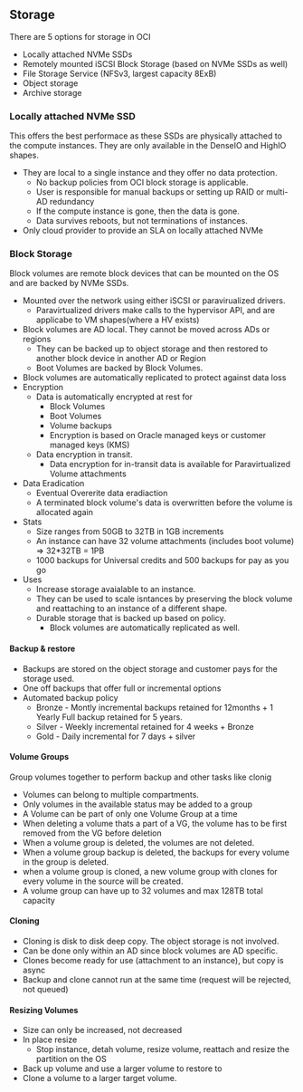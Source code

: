 ## Storage

There are 5 options for storage in OCI
  * Locally attached NVMe SSDs
  * Remotely mounted iSCSI Block Storage (based on NVMe SSDs as well)
  * File Storage Service (NFSv3, largest capacity 8ExB)
  * Object storage
  * Archive storage

### Locally attached NVMe SSD

This offers the best performace as these SSDs are physically attached to the compute instances.
They are only available in the DenseIO and HighIO shapes.

* They are local to a single instance and they offer no data protection. 
  * No backup policies from OCI block storage is applicable.
  * User is responsible for manual backups or setting up RAID or multi-AD redundancy
  * If the compute instance is gone, then the data is gone.
  * Data survives reboots, but not terminations of instances.
* Only cloud provider to provide an SLA on locally attached NVMe

### Block Storage

Block volumes are remote block devices that can be mounted on the OS and are backed by NVMe SSDs.

* Mounted over the network using either iSCSI or paravirualized drivers. 
  * Paravirtualized drivers make calls to the hypervisor API, and are applicabe to VM shapes(where a HV exists)
* Block volumes are AD local. They cannot be moved across ADs or regions
  * They can be backed up to object storage and then restored to another block device in another AD or Region
  * Boot Volumes are backed by Block Volumes.
* Block volumes are automatically replicated to protect against data loss
* Encryption
  * Data is automatically encrypted at rest for 
    * Block Volumes
    * Boot Volumes
    * Volume backups 
    * Encryption is based on Oracle managed keys or customer managed keys (KMS)
  * Data encryption in transit.
    * Data encryption for  in-transit data is available for Paravirtualized Volume attachments
* Data Eradication
  * Eventual Overerite data eradiaction
  * A terminated block volume's data is overwritten before the volume is allocated again
* Stats 
  * Size ranges from 50GB to 32TB in 1GB increments
  * An instance can have 32 volume attachments (includes boot volume) => 32*32TB = 1PB
  * 1000 backups for Universal credits and 500 backups for pay as you go
* Uses
  * Increase storage avaialable to an instance.
  * They can be used to scale isntances by preserving the block volume and reattaching to an instance of a different shape.
  * Durable storage that is backed up based on policy.
    * Block volumes are automatically replicated as well.

#### Backup & restore

* Backups are stored on the object storage and customer pays for the storage used.
* One off backups that offer full or incremental options
* Automated backup policy 
  * Bronze - Montly incremental backups retained for 12months + 1 Yearly Full backup retained for 5 years.
  * Silver - Weekly incremental retained for 4 weeks + Bronze
  * Gold - Daily incremental for 7 days + silver

#### Volume Groups

 Group volumes together to perform backup and other tasks like clonig
  * Volumes can belong to multiple compartments.
  * Only volumes in the available status may be added to a group
  * A Volume can be part of only one Volume Group at a time
  * When deleting a volume thats a part of a VG, the volume has to be first removed from the VG before deletion
  * When a volume group is deleted, the volumes are not deleted.
  * When a volume group backup is deleted, the backups for every volume in the group is deleted.
  * when a volume group is cloned, a new volume group with clones for every volume in the source will be created.
  * A volume group can have up to 32 volumes and max 128TB total capacity

#### Cloning

  * Cloning is disk to disk deep copy. The object storage is not involved.
  * Can be done only within an AD since block volumes are AD specific.
  * Clones become ready for use (attachment to an instance), but copy is async
  * Backup and clone cannot run at the same time (request will be rejected, not queued)

#### Resizing Volumes

  * Size can only be increased, not decreased
  * In place resize
    * Stop instance, detah volume, resize volume, reattach and resize the partition on the OS
  * Back up volume and use a larger volume to restore to
  * Clone a volume to a larger target volume.
